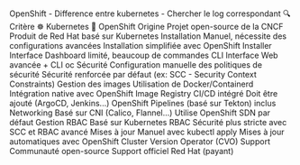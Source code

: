 OpenShift - Difference entre kubernetes - Chercher le log correspondant
🔍 Critère	☸ Kubernetes	🚀 OpenShift
Origine	Projet open-source de la CNCF	Produit de Red Hat basé sur Kubernetes
Installation	Manuel, nécessite des configurations avancées	Installation simplifiée avec OpenShift Installer
Interface	Dashboard limité, beaucoup de commandes CLI	Interface Web avancée + CLI oc
Sécurité	Configuration manuelle des politiques de sécurité	Sécurité renforcée par défaut (ex: SCC - Security Context Constraints)
Gestion des images	Utilisation de Docker/Containerd	Intégration native avec OpenShift Image Registry
CI/CD intégré	Doit être ajouté (ArgoCD, Jenkins...)	OpenShift Pipelines (basé sur Tekton) inclus
Networking	Basé sur CNI (Calico, Flannel...)	Utilise OpenShift SDN par défaut
Gestion RBAC	Basé sur Kubernetes RBAC	Sécurité plus stricte avec SCC et RBAC avancé
Mises à jour	Manuel avec kubectl apply	Mises à jour automatiques avec OpenShift Cluster Version Operator (CVO)
Support	Communauté open-source	Support officiel Red Hat (payant)


